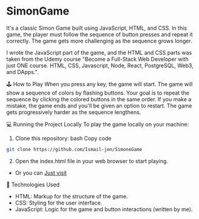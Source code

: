 # SimonGame
It's a classic Simon Game built using JavaScript, HTML, and CSS. In this game, the player must follow the sequence of button presses and repeat it correctly. The game gets more challenging as the sequence grows longer.

I wrote the JavaScript part of the game, and the HTML and CSS parts was taken from the Udemy course "Become a Full-Stack Web Developer with just ONE course. HTML, CSS, Javascript, Node, React, PostgreSQL, Web3, and DApps.".

🕹️ How to Play
When you press any key, the game will start.
The game will show a sequence of colors by flashing buttons.
Your goal is to repeat the sequence by clicking the colored buttons in the same order.
If you make a mistake, the game ends and you'll be given an option to restart.
The game gets progressively harder as the sequence lengthens.

💻 Running the Project Locally
To play the game locally on your machine:

1. Clone this repository:
bash
Copy code
```Bash
git clone https://github.com/Ismail-jon/SimoneGame
```
2. Open the index.html file in your web browser to start playing.

- Or you can
[Just visit](https://ismail-jon.github.io/SimoneGame/index.html)

🧠 Technologies Used
- HTML: Markup for the structure of the game.
- CSS: Styling for the user interface.
- JavaScript: Logic for the game and button interactions (written by me).
